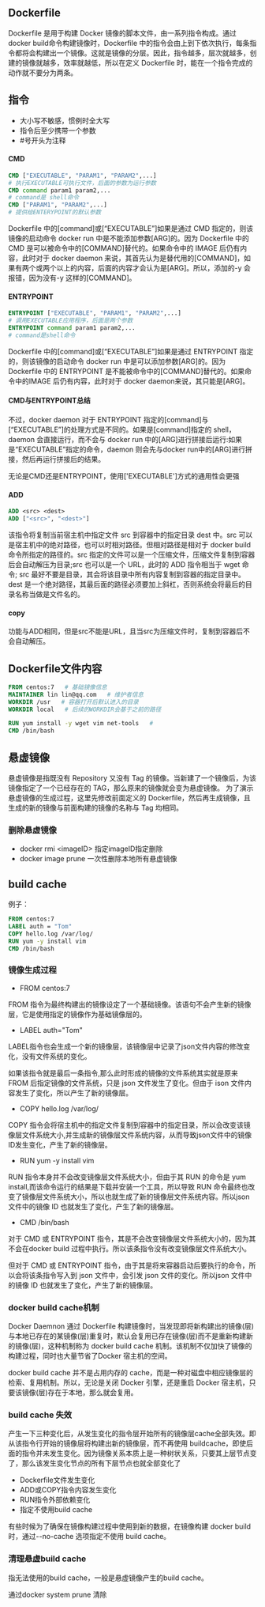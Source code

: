 ## Dockerfile

Dockerfile 是用于构建 Docker 镜像的脚本文件，由一系列指令构成。通过 docker build命令构建镜像时，Dockerfile 中的指令会由上到下依次执行，每条指令都将会构建出一个镜像。这就是镜像的分层。因此，指令越多，层次就越多，创建的镜像就越多，效率就越低，所以在定义 Dockerfile 时，能在一个指令完成的动作就不要分为两条。

## 指令

* 大小写不敏感，惯例时全大写
* 指令后至少携带一个参数
* #号开头为注释

#### CMD

```dockerfile
CMD ["EXECUTABLE", "PARAM1", "PARAM2",...]
# 执行EXECUTABLE可执行文件，后面的参数为运行参数
CMD command param1 param2,...
# command是 shell命令
CMD ["PARAM1", "PARAM2",...]
# 提供给ENTERYPOINT的默认参数
```

Dockerfile 中的[command]或[“EXECUTABLE”]如果是通过 CMD 指定的，则该镜像的启动命令 docker run 中是不能添加参数[ARG]的。因为 Dockerfile 中的 CMD 是可以被命令中的[COMMAND]替代的。如果命令中的 IMAGE 后仍有内容，此时对于 docker daemon 来说，其首先认为是替代用的[COMMAND]，如果有两个或两个以上的内容，后面的内容才会认为是[ARG]。所以，添加的-y 会报错，因为没有-y 这样的[COMMAND]。

#### ENTRYPOINT

```dockerfile
ENTRYPOINT ["EXECUTABLE", "PARAM1", "PARAM2",...]
# 调用EXECUTABLE应用程序，后面是两个参数
ENTRYPOINT command param1 param2,...
# command是shell命令
```

Dockerfile 中的[command]或[“EXECUTABLE”]如果是通过 ENTRYPOINT 指定的，则该镜像的启动命令 docker run 中是可以添加参数[ARG]的。因为 Dockerfile 中的 ENTRYPOINT 是不能被命令中的[COMMAND]替代的。如果命令中的IMAGE 后仍有内容，此时对于 docker daemon来说，其只能是[ARG]。

#### CMD与ENTRYPOINT总结

不过，docker daemon 对于 ENTRYPOINT 指定的[command]与[“EXECUTABLE”]的处理方式是不同的。如果是[command]指定的 shell，daemon 会直接运行，而不会与 docker run 中的[ARG]进行拼接后运行:如果是“EXECUTABLE”指定的命令，daemon 则会先与docker run中的[ARG]进行拼接，然后再运行拼接后的结果。

无论是CMD还是ENTRYPOINT，使用['EXECUTABLE']方式的通用性会更强

#### ADD

```dockerfile
ADD <src> <dest>
ADD ["<src>", "<dest>"]
```

 该指令将复制当前宿主机中指定文件 src 到容器中的指定目录 dest 中。src 可以是宿主机中的绝对路径，也可以时相对路径。但相对路径是相对于 docker build 命令所指定的路径的。src 指定的文件可以是一个压缩文件，压缩文件复制到容器后会自动解压为目录;src 也可以是一个 URL，此时的 ADD 指令相当于 wget 命令; src 最好不要是目录，其会将该目录中所有内容复制到容器的指定目录中。dest 是一个绝对路径，其最后面的路径必须要加上斜杠，否则系统会将最后的目录名称当做是文件名的。

#### copy 

功能与ADD相同，但是src不能是URL，且当src为压缩文件时，复制到容器后不会自动解压。

## Dockerfile文件内容

```dockerfile
FROM centos:7   # 基础镜像信息
MAINTAINER lin lin@qq.com   # 维护者信息
WORKDIR /usr   # 容器打开后默认进入的目录
WORKDIR local   # 后续的WORKDIR会基于之前的路径

RUN yum install -y wget vim net-tools   # 
CMD /bin/bash
```

## 悬虚镜像

悬虚镜像是指既没有 Repository 又没有 Tag 的镜像。当新建了一个镜像后，为该镜像指定了一个已经存在的 TAG，那么原来的镜像就会变为悬虚镜像。
为了演示悬虚镜像的生成过程，这里先修改前面定义的 Dockerfile，然后再生成镜像，且生成的新的镜像与前面构建的镜像的名称与 Tag 均相同。

### 删除悬虚镜像

* docker rmi \<imageID\>   指定imageID指定删除
* docker image prune    一次性删除本地所有悬虚镜像



## build cache

例子：

```dockerfile
FROM centos:7
LABEL auth = "Tom"
COPY hello.log /var/log/
RUN yum -y install vim
CMD /bin/bash
```

### 镜像生成过程

* FROM centos:7

FROM 指令为最终构建出的镜像设定了一个基础镜像。该语句不会产生新的镜像层，它是使用指定的镜像作为基础镜像层的。

* LABEL auth="Tom"

LABEL指令也会生成一个新的镜像层，该镜像层中记录了json文件内容的修改变化，没有文件系统的变化。

如果该指令就是最后一条指令,那么此时形成的镜像的文件系统其实就是原来 FROM 后指定镜像的文件系统，只是 json 文件发生了变化。但由于 ison 文件内容发生了变化，所以产生了新的镜像层。

* COPY hello.log /var/log/

COPY 指令会将宿主机中的指定文件复制到容器中的指定目录，所以会改变该镜像层文件系统大小,并生成新的镜像层文件系统内容，从而导致json文件中的镜像ID发生变化，产生了新的镜像层。

* RUN yum -y install vim

RUN 指令本身并不会改变镜像层文件系统大小，但由于其 RUN 的命令是 yum install,而该命令运行的结果是下载并安装一个工具，所以导致 RUN 命令最终也改变了镜像层文件系统大小，所以也就生成了新的镜像层文件系统内容。所以json 文件中的镜像 ID 也就发生了变化，产生了新的镜像层。

* CMD /bin/bash

对于 CMD 或 ENTRYPOINT 指令，其是不会改变镜像层文件系统大小的，因为其不会在docker build 过程中执行。所以该条指令没有改变镜像层文件系统大小。

但对于 CMD 或 ENTRYPOINT 指令，由于其是将来容器启动后要执行的命令，所以会将该条指令写入到 json 文件中，会引发 json 文件的变化。所以json 文件中的镜像 ID 也就发生了变化，产生了新的镜像层。

### docker build cache机制

Docker Daemnon 通过 Dockerfile 构建镜像时，当发现即将新构建出的镜像(层)与本地已存在的某镜像(层)重复时，默认会复用已存在镜像(层)而不是重新构建新的镜像(层)，这种机制称为 docker build cache 机制。该机制不仅加快了镜像的构建过程，同时也大量节省了Docker 宿主机的空间。

docker build cache 并不是占用内存的 cache，而是一种对磁盘中相应镜像层的检索、复用机制。所以，无论是关闭 Docker 引擎，还是重启 Docker 宿主机，只要该镜像(层)存在于本地，那么就会复用。

### build cache 失效

产生一下三种变化后，从发生变化的指令层开始所有的镜像层cache全部失效。即从该指令行开始的镜像层将构建出新的镜像层，而不再使用 buildcache，即使后面的指令并未发生变化。因为镜像关系本质上是一种树状关系，只要其上层节点变了，那么该发生变化节点的所有下层节点也就全部变化了

* Dockerfile文件发生变化
* ADD或COPY指令内容发生变化
* RUN指令外部依赖变化
* 指定不使用build cache

有些时候为了确保在镜像构建过程中使用到新的数据，在镜像构建 docker build 时，通过--no-cache 选项指定不使用 build cache。

### 清理悬虚build cache

指无法使用的build  cache，一般是悬虚镜像产生的build cache。

通过docker system prune 清除





















